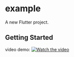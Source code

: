 # example

A new Flutter project.

## Getting Started

video demo:
[![Watch the video](https://www.youtube.com/shorts/_3SwFWyOqkg)](https://www.youtube.com/shorts/_3SwFWyOqkg)


